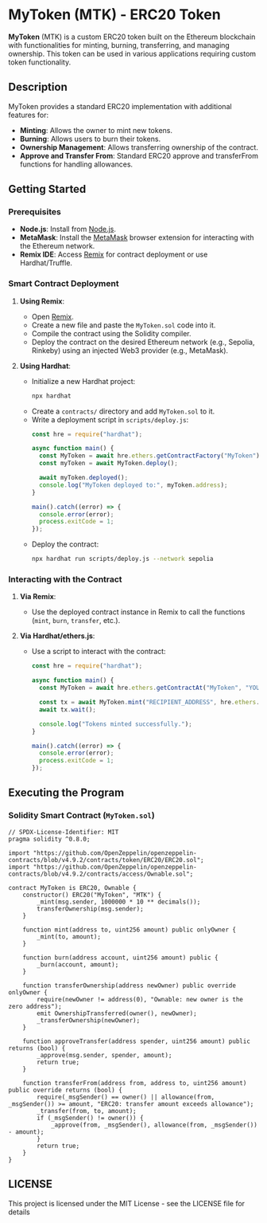 # MyToken (MTK) - ERC20 Token

**MyToken** (MTK) is a custom ERC20 token built on the Ethereum blockchain with functionalities for minting, burning, transferring, and managing ownership. This token can be used in various applications requiring custom token functionality.

## Description

MyToken provides a standard ERC20 implementation with additional features for:
- **Minting**: Allows the owner to mint new tokens.
- **Burning**: Allows users to burn their tokens.
- **Ownership Management**: Allows transferring ownership of the contract.
- **Approve and Transfer From**: Standard ERC20 approve and transferFrom functions for handling allowances.

## Getting Started

### Prerequisites

- **Node.js**: Install from [Node.js](https://nodejs.org/).
- **MetaMask**: Install the [MetaMask](https://metamask.io/) browser extension for interacting with the Ethereum network.
- **Remix IDE**: Access [Remix](https://remix.ethereum.org/) for contract deployment or use Hardhat/Truffle.

### Smart Contract Deployment

1. **Using Remix**:

   - Open [Remix](https://remix.ethereum.org/).
   - Create a new file and paste the `MyToken.sol` code into it.
   - Compile the contract using the Solidity compiler.
   - Deploy the contract on the desired Ethereum network (e.g., Sepolia, Rinkeby) using an injected Web3 provider (e.g., MetaMask).

2. **Using Hardhat**:

   - Initialize a new Hardhat project:
     ```bash
     npx hardhat
     ```
   - Create a `contracts/` directory and add `MyToken.sol` to it.
   - Write a deployment script in `scripts/deploy.js`:
     ```javascript
     const hre = require("hardhat");

     async function main() {
       const MyToken = await hre.ethers.getContractFactory("MyToken");
       const myToken = await MyToken.deploy();

       await myToken.deployed();
       console.log("MyToken deployed to:", myToken.address);
     }

     main().catch((error) => {
       console.error(error);
       process.exitCode = 1;
     });
     ```
   - Deploy the contract:
     ```bash
     npx hardhat run scripts/deploy.js --network sepolia
     ```

### Interacting with the Contract

1. **Via Remix**:

   - Use the deployed contract instance in Remix to call the functions (`mint`, `burn`, `transfer`, etc.).

2. **Via Hardhat/ethers.js**:

   - Use a script to interact with the contract:
     ```javascript
     const hre = require("hardhat");

     async function main() {
       const MyToken = await hre.ethers.getContractAt("MyToken", "YOUR_CONTRACT_ADDRESS");

       const tx = await MyToken.mint("RECIPIENT_ADDRESS", hre.ethers.utils.parseUnits("100", 18));
       await tx.wait();

       console.log("Tokens minted successfully.");
     }

     main().catch((error) => {
       console.error(error);
       process.exitCode = 1;
     });
     ```

## Executing the Program

### Solidity Smart Contract (`MyToken.sol`)

```solidity
// SPDX-License-Identifier: MIT
pragma solidity ^0.8.0;

import "https://github.com/OpenZeppelin/openzeppelin-contracts/blob/v4.9.2/contracts/token/ERC20/ERC20.sol";
import "https://github.com/OpenZeppelin/openzeppelin-contracts/blob/v4.9.2/contracts/access/Ownable.sol";

contract MyToken is ERC20, Ownable {
    constructor() ERC20("MyToken", "MTK") {
        _mint(msg.sender, 1000000 * 10 ** decimals());
        transferOwnership(msg.sender);
    }

    function mint(address to, uint256 amount) public onlyOwner {
        _mint(to, amount);
    }

    function burn(address account, uint256 amount) public {
        _burn(account, amount);
    }

    function transferOwnership(address newOwner) public override onlyOwner {
        require(newOwner != address(0), "Ownable: new owner is the zero address");
        emit OwnershipTransferred(owner(), newOwner);
        _transferOwnership(newOwner);
    }

    function approveTransfer(address spender, uint256 amount) public returns (bool) {
        _approve(msg.sender, spender, amount);
        return true;
    }

    function transferFrom(address from, address to, uint256 amount) public override returns (bool) {
        require(_msgSender() == owner() || allowance(from, _msgSender()) >= amount, "ERC20: transfer amount exceeds allowance");
        _transfer(from, to, amount);
        if (_msgSender() != owner()) {
            _approve(from, _msgSender(), allowance(from, _msgSender()) - amount);
        }
        return true;
    }
}
```
## LICENSE
This project is licensed under the MIT License - see the LICENSE file for details
